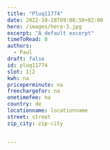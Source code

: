 ```yaml
---
title: "Pluq11774"
date: 2022-10-28T09:08:50+02:00
hero: /images/hero-3.jpg
excerpt: "A default excerpt"
timeToRead: 0
authors:
  - Paul
draft: false
id: pluq11774
slot: 1|2
kwh: na
priceperminute: na
freechargefor: na
onetimefee: na
country: de
locationname: locationname
street: street
zip_city: zip-city


---
```

